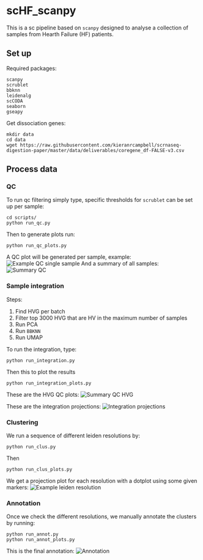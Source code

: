 # scHF_scanpy

This is a sc pipeline based on `scanpy` designed to analyse a collection of samples from Hearth Failure (HF) patients.

## Set up
Required packages:
```
scanpy
scrublet
bbknn
leidenalg
scCODA
seaborn
gseapy
```

Get dissociation genes:
```
mkdir data
cd data
wget https://raw.githubusercontent.com/kieranrcampbell/scrnaseq-digestion-paper/master/data/deliverables/coregene_df-FALSE-v3.csv
```
## Process data
### QC
To run qc filtering simply type, specific thresholds for `scrublet` can be set up per sample:
```
cd scripts/
python run_qc.py
```

Then to generate plots run:
```
python run_qc_plots.py
```
A QC plot will be generated per sample, example:
![Example QC single sample](/plots/qc_CK128.png)
And a summary of all samples:
![Summary QC](/plots/qc_summary.png)

### Sample integration
Steps:
1. Find HVG per batch
2. Filter top 3000 HVG that are HV in the maximum number of samples
3. Run PCA
4. Run `BBKNN`
5. Run UMAP

To run the integration, type:
```
python run_integration.py
```
Then this to plot the results
```
python run_integration_plots.py
```
These are the HVG QC plots:
![Summary QC HVG](/plots/hvg.png)

These are the integration projections:
![Integration projections](/plots/proj_integration.png)

### Clustering
We run a sequence of different leiden resolutions by:
```
python run_clus.py
```
Then
```
python run_clus_plots.py
```

We get a projection plot for each resolution with a dotplot using some given markers:
![Example leiden resolution](/plots/leiden_res_1.0.png)

### Annotation
Once we check the different resolutions, we manually annotate the clusters by running:
```
python run_annot.py
python run_annot_plots.py
```
This is the final annotation:
![Annotation](/plots/proj_annotation.png)


